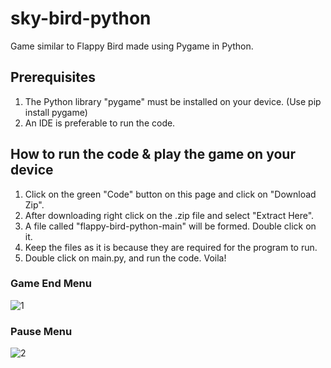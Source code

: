 # sky-bird-python
Game similar to Flappy Bird made using Pygame in Python.

## Prerequisites 
1. The Python library "pygame" must be installed on your device. (Use pip install pygame)
2. An IDE is preferable to run the code.

## How to run the code & play the game on your device
1. Click on the green "Code" button on this page and click on "Download Zip".
2. After downloading right click on the .zip file and select "Extract Here".
3. A file called "flappy-bird-python-main" will be formed. Double click on it.
4. Keep the files as it is because they are required for the program to run.
5. Double click on main.py, and run the code. Voila!

### Game End Menu
![1](https://user-images.githubusercontent.com/51107639/115710354-e0acbd80-a38f-11eb-83cc-c8b585b11dc7.png)

### Pause Menu
![2](https://user-images.githubusercontent.com/51107639/115710374-e7d3cb80-a38f-11eb-9a8a-bdba8a335abb.png)
